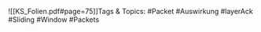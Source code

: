 
![[KS_Folien.pdf#page=75]]Tags & Topics:
   #Packet
   #Auswirkung
   #layerAck
   #Sliding
   #Window
   #Packets